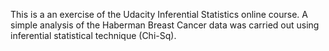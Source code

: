 This is a an exercise of the Udacity Inferential Statistics online course. A simple analysis of the Haberman Breast Cancer
data was carried out using inferential statistical technique (Chi-Sq).
